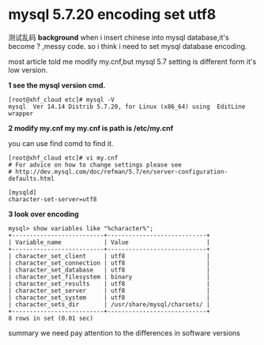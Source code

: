 
# mysql 5.7.20 encoding set  utf8
测试乱码
**background**
when i insert chinese into mysql database,it's become ? ,messy code. so i think i need to set mysql database encoding.

most article told me modify my.cnf,but mysql 5.7 setting is different form it's low version.

**1 see the mysql version cmd.**

```
[root@xhf_cloud etc]# mysql -V
mysql  Ver 14.14 Distrib 5.7.20, for Linux (x86_64) using  EditLine wrapper
```
**2 modify my.cnf
my my.cnf is path is /etc/my.cnf**

you can use find comd to find it.

```
[root@xhf_cloud etc]# vi my.cnf
# For advice on how to change settings please see
# http://dev.mysql.com/doc/refman/5.7/en/server-configuration-defaults.html

[mysqld]
character-set-server=utf8
```

**3 look over encoding**
```
mysql> show variables like "%character%";
+--------------------------+----------------------------+
| Variable_name            | Value                      |
+--------------------------+----------------------------+
| character_set_client     | utf8                       |
| character_set_connection | utf8                       |
| character_set_database   | utf8                       |
| character_set_filesystem | binary                     |
| character_set_results    | utf8                       |
| character_set_server     | utf8                       |
| character_set_system     | utf8                       |
| character_sets_dir       | /usr/share/mysql/charsets/ |
+--------------------------+----------------------------+
8 rows in set (0.01 sec)
```


summary
we need pay attention to  the differences in software versions
